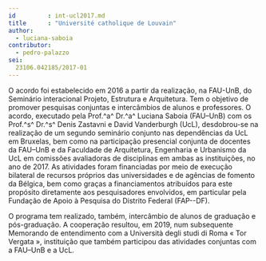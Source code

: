 ```yaml
---
id         : int-ucl2017.md
title      : "Université catholique de Louvain"
author:
  - luciana-saboia
contributor:
  - pedro-palazzo
sei:
  23106.042185/2017-01
---
```


O acordo foi estabelecido em 2016 a partir da realização, na FAU-UnB, do
Seminário interacional Projeto, Estrutura e Arquitetura. Tem o objetivo
de promover pesquisas conjuntas e intercâmbios de alunos e professores.
O acordo, executado pela Prof.^a^ Dr.^a^ Luciana Saboia (FAU–UnB) com os
Prof.^s^ Dr.^s^ Denis Zastavni e David Vanderburgh (UcL), desdobrou-se na
realização de um segundo seminário conjunto nas dependências da UcL em
Bruxelas, bem como na participação presencial conjunta de docentes da
FAU–UnB e da Faculdade de Arquitetura, Engenharia e Urbanismo da UcL em
comissões avaliadoras de disciplinas em ambas as instituições, no ano de
2017. As atividades foram financiadas por meio de execução bilateral de
recursos próprios das universidades e de agências de fomento da Bélgica,
bem como graças a financiamentos atribuídos para este propósito
diretamente aos pesquisadores envolvidos, em particular pela Fundação de
Apoio à Pesquisa do Distrito Federal (FAP--DF).

O programa tem realizado, também, intercâmbio de alunos de
graduação e pós-graduação. A cooperação resultou, em 2019, num
subsequente Memorando de entendimento com a Università degli studi di
Roma « Tor Vergata », instituição que também participou das atividades
conjuntas com a FAU–UnB e a UcL. 

